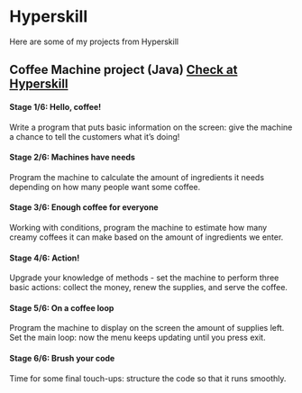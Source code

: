 # Hyperskill
Here are some of my projects from Hyperskill 

## Coffee Machine project (Java) [Check at Hyperskill](https://hyperskill.org/projects/33?goal=7)

#### Stage 1/6: Hello, coffee!
Write a program that puts basic information on the screen: give the machine a chance to tell the customers what it’s doing!

#### Stage 2/6: Machines have needs
Program the machine to calculate the amount of ingredients it needs depending on how many people want some coffee.

#### Stage 3/6: Enough coffee for everyone
Working with conditions, program the machine to estimate how many creamy coffees it can make based on the amount of ingredients we enter.

#### Stage 4/6: Action!
Upgrade your knowledge of methods - set the machine to perform three basic actions: collect the money, renew the supplies, and serve the coffee.

#### Stage 5/6: On a coffee loop
Program the machine to display on the screen the amount of supplies left. Set the main loop: now the menu keeps updating until you press exit.

#### Stage 6/6: Brush your code
Time for some final touch-ups: structure the code so that it runs smoothly.
